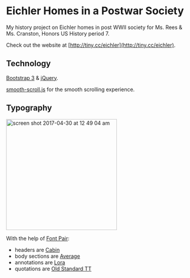 # Eichler Homes in a Postwar Society

My history project on Eichler homes in post WWII society for Ms. Rees & Ms. Cranston, Honors US History period 7.

Check out the website at [http://tiny.cc/eichler](http://tiny.cc/eichler).

## Technology

[Bootstrap 3](http://getbootstrap.com/) & [jQuery](https://jquery.com/).

[smooth-scroll.js](https://github.com/cferdinandi/smooth-scroll) for the smooth scrolling experience.

## Typography

 <img width="300" alt="screen shot 2017-04-30 at 12 49 04 am" src="https://cloud.githubusercontent.com/assets/7104017/25562585/d501b9de-2d3e-11e7-94e5-fdcdc07afd6d.png">

With the help of [Font Pair](http://fontpair.co):
 - headers are [Cabin](http://www.google.com/fonts/specimen/Cabin)
 - body sections are [Average](http://www.google.com/fonts/specimen/Average)
 - annotations are [Lora](https://www.google.com/fonts/specimen/Lora)
 - quotations are [Old Standard TT](http://www.google.com/fonts/specimen/Old+Standard+TT)
